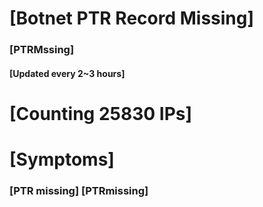 # [Botnet PTR Record Missing]
### [PTRMssing]
#### [Updated every 2~3 hours]

# [Counting 25830 IPs]

# [Symptoms] 
###   [PTR missing] [PTRmissing]
